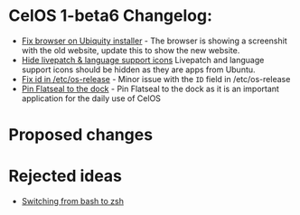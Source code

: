 # CelOS 1-beta6 Changelog:

- [Fix browser on Ubiquity installer](https://github.com/Cobweb-Aclevo/celos/issues/26) - The browser is showing a screenshit with the old website, update this to show the new website.
- [Hide livepatch & language support icons](https://github.com/Cobweb-Aclevo/celos/issues/11) Livepatch and language support icons should be hidden as they are apps from Ubuntu.
- [Fix id in /etc/os-release](https://github.com/Cobweb-Aclevo/celos/issues/35) - Minor issue with the `ID` field in /etc/os-release
- [Pin Flatseal to the dock](https://github.com/Cobweb-Aclevo/celos/issues/32) - Pin Flatseal to the dock as it is an important application for the daily use of CelOS

# Proposed changes

# Rejected ideas

- [Switching from bash to zsh](https://github.com/Cobweb-Aclevo/celos/pull/34)
